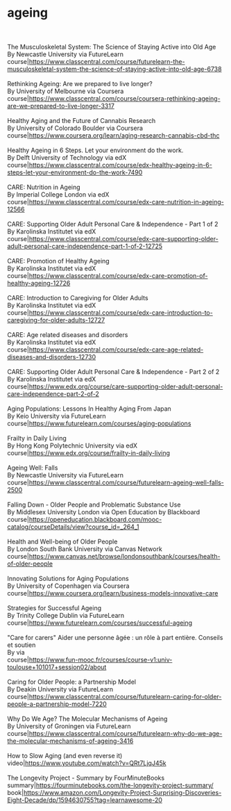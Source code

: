 # ageing<br><br>

The Musculoskeletal System: The Science of Staying Active into Old Age<br>By Newcastle University via FutureLearn<br>course|https://www.classcentral.com/course/futurelearn-the-musculoskeletal-system-the-science-of-staying-active-into-old-age-6738<br><br>
Rethinking Ageing:  Are we prepared to live longer?<br>By University of Melbourne via Coursera<br>course|https://www.classcentral.com/course/coursera-rethinking-ageing-are-we-prepared-to-live-longer-3317<br><br>
Healthy Aging and the Future of Cannabis Research<br>By University of Colorado Boulder via Coursera<br>course|https://www.coursera.org/learn/aging-research-cannabis-cbd-thc<br><br>
Healthy Ageing in 6 Steps. Let your environment do the work.<br>By Delft University of Technology via edX<br>course|https://www.classcentral.com/course/edx-healthy-ageing-in-6-steps-let-your-environment-do-the-work-7490<br><br>
CARE: Nutrition in Ageing<br>By Imperial College London via edX<br>course|https://www.classcentral.com/course/edx-care-nutrition-in-ageing-12566<br><br>
CARE: Supporting Older Adult Personal Care & Independence - Part 1 of 2<br>By Karolinska Institutet via edX<br>course|https://www.classcentral.com/course/edx-care-supporting-older-adult-personal-care-independence-part-1-of-2-12725<br><br>
CARE: Promotion of Healthy Ageing<br>By Karolinska Institutet via edX<br>course|https://www.classcentral.com/course/edx-care-promotion-of-healthy-ageing-12726<br><br>
CARE: Introduction to Caregiving for Older Adults<br>By Karolinska Institutet via edX<br>course|https://www.classcentral.com/course/edx-care-introduction-to-caregiving-for-older-adults-12727<br><br>
CARE: Age related diseases and disorders<br>By Karolinska Institutet via edX<br>course|https://www.classcentral.com/course/edx-care-age-related-diseases-and-disorders-12730<br><br>
CARE: Supporting Older Adult Personal Care & Independence - Part 2 of 2<br>By Karolinska Institutet via edX<br>course|https://www.edx.org/course/care-supporting-older-adult-personal-care-independence-part-2-of-2<br><br>
Aging Populations: Lessons In Healthy Aging From Japan<br>By Keio University via FutureLearn<br>course|https://www.futurelearn.com/courses/aging-populations<br><br>
Frailty in Daily Living<br>By Hong Kong Polytechnic University via edX<br>course|https://www.edx.org/course/frailty-in-daily-living<br><br>
Ageing Well: Falls<br>By Newcastle University via FutureLearn<br>course|https://www.classcentral.com/course/futurelearn-ageing-well-falls-2500<br><br>
Falling Down - Older People and Problematic Substance Use<br>By Middlesex University London via Open Education by Blackboard<br>course|https://openeducation.blackboard.com/mooc-catalog/courseDetails/view?course_id=_264_1<br><br>
Health and Well-being of Older People<br>By London South Bank University via Canvas Network<br>course|https://www.canvas.net/browse/londonsouthbank/courses/health-of-older-people<br><br>
Innovating Solutions for Aging Populations<br>By University of Copenhagen via Coursera<br>course|https://www.coursera.org/learn/business-models-innovative-care<br><br>
Strategies for Successful Ageing<br>By Trinity College Dublin via FutureLearn<br>course|https://www.futurelearn.com/courses/successful-ageing<br><br>
"Care for carers" Aider une personne âgée : un rôle à part entière. Conseils et soutien<br>By  via <br>course|https://www.fun-mooc.fr/courses/course-v1:univ-toulouse+101017+session02/about<br><br>
Caring for Older People: a Partnership Model<br>By Deakin University via FutureLearn<br>course|https://www.classcentral.com/course/futurelearn-caring-for-older-people-a-partnership-model-7220<br><br>
Why Do We Age? The Molecular Mechanisms of Ageing<br>By University of Groningen via FutureLearn<br>course|https://www.classcentral.com/course/futurelearn-why-do-we-age-the-molecular-mechanisms-of-ageing-3416<br><br>
How to Slow Aging (and even reverse it)<br>video|https://www.youtube.com/watch?v=QRt7LjqJ45k<br><br>
The Longevity Project - Summary by FourMinuteBooks<br>summary|https://fourminutebooks.com/the-longevity-project-summary/<br>book|https://www.amazon.com/Longevity-Project-Surprising-Discoveries-Eight-Decade/dp/1594630755?tag=learnawesome-20<br><br>
